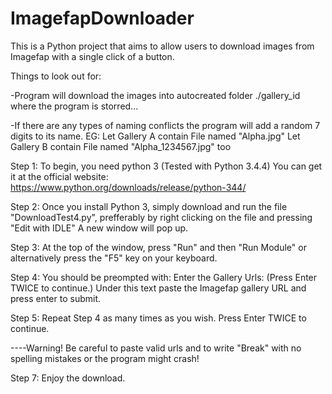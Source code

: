 # ImagefapDownloader
This is a Python project that aims to allow users to download images from Imagefap with a single click of a button.

Things to look out for:

-Program will download the images into autocreated folder ./gallery_id where the program is storred...

-If there are any types of naming conflicts the program will add a random 7 digits to its name. 
 EG: 
 Let Gallery A contain File named "Alpha.jpg"
 Let Gallery B contain File named "Alpha_1234567.jpg" too

Step 1:
To begin, you need python 3 (Tested with Python 3.4.4)
You can get it at the official website: https://www.python.org/downloads/release/python-344/

Step 2:
Once you install Python 3, simply download and run the file "DownloadTest4.py", prefferably by right clicking on the file and pressing "Edit with IDLE"
A new window will pop up.

Step 3:
At the top of the window, press "Run" and then "Run Module" or alternatively press the "F5" key on your keyboard.

Step 4:
You should be preompted with:
Enter the Gallery Urls:   (Press Enter TWICE to continue.)
Under this text paste the Imagefap gallery URL and press enter to submit.

Step 5:
Repeat Step 4 as many times as you wish.
Press Enter TWICE to continue.

----Warning! Be careful to paste valid urls and to write "Break" with no spelling mistakes or the program might crash!

Step 7:
Enjoy the download.
